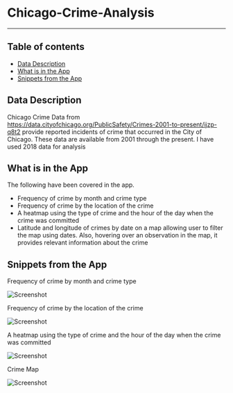 # Chicago-Crime-Analysis
---
## Table of contents
* [Data Description](#data-description)
* [What is in the App](#what-is-in-the-app)
* [Snippets from the App](#snippets-from-the-app)

## Data Description
Chicago Crime Data from https://data.cityofchicago.org/PublicSafety/Crimes-2001-to-present/ijzp-q8t2 provide reported incidents of crime that occurred in the City of Chicago. These data are available from 2001 through the present. I have used 2018 data for analysis

## What is in the App
The following have been covered in the app.
* Frequency of crime by month and crime type
* Frequency of crime by the location of the crime
* A heatmap using the type of crime and the hour of the day when the crime was committed
* Latitude and longitude of crimes by date on a map allowing user to filter the map using dates. Also, hovering over an observation in the map, it provides relevant information
about the crime
    
## Snippets from the App

Frequency of crime by month and crime type

![Screenshot](/img/Screen%20Shot%202020-02-22%20at%208.41.27%20PM.png)

Frequency of crime by the location of the crime

![Screenshot]()

A heatmap using the type of crime and the hour of the day when the crime was committed

![Screenshot]()

Crime Map

![Screenshot]()

